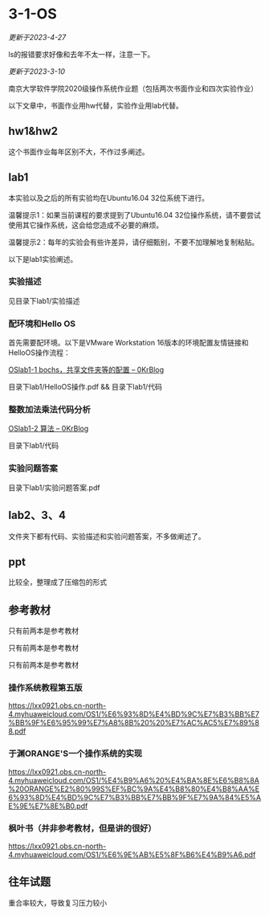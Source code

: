 # 3-1-OS
*更新于2023-4-27*

ls的报错要求好像和去年不太一样，注意一下。

*更新于2023-3-10*

南京大学软件学院2020级操作系统作业题（包括两次书面作业和四次实验作业）

以下文章中，书面作业用hw代替，实验作业用lab代替。

## hw1&hw2

这个书面作业每年区别不大，不作过多阐述。

## lab1

本实验以及之后的所有实验均在Ubuntu16.04 32位系统下进行。

温馨提示1：如果当前课程的要求提到了Ubuntu16.04 32位操作系统，请不要尝试使用其它操作系统，这会给您造成不必要的麻烦。

温馨提示2：每年的实验会有些许差异，请仔细甄别，不要不加理解地复制粘贴。

以下是lab1实验阐述。

### 实验描述

见目录下lab1/实验描述

### 配环境和Hello OS

首先需要配环境。以下是VMware Workstation 16版本的环境配置友情链接和HelloOS操作流程：

[OSlab1-1 bochs，共享文件夹等的配置 – 0KrBlog](http://123.56.105.174/2022/09/28/oslab1-1-bochs，共享文件夹等的配置/)

目录下lab1/HelloOS操作.pdf && 目录下lab1/代码

### 整数加法乘法代码分析

[OSlab1-2 算法 – 0KrBlog](http://123.56.105.174/2022/10/21/oslab1-2-算法/)

目录下lab1/代码

### 实验问题答案

目录下lab1/实验问题答案.pdf

## lab2、3、4

文件夹下都有代码、实验描述和实验问题答案，不多做阐述了。

## ppt

比较全，整理成了压缩包的形式

## 参考教材

只有前两本是参考教材

只有前两本是参考教材

只有前两本是参考教材

### 操作系统教程第五版

https://lxx0921.obs.cn-north-4.myhuaweicloud.com/OS1/%E6%93%8D%E4%BD%9C%E7%B3%BB%E7%BB%9F%E6%95%99%E7%A8%8B%20%20%E7%AC%AC5%E7%89%88.pdf

### 于渊ORANGE'S一个操作系统的实现

https://lxx0921.obs.cn-north-4.myhuaweicloud.com/OS1/%E4%B9%A6%20%E4%BA%8E%E6%B8%8A%20ORANGE%E2%80%99S%EF%BC%9A%E4%B8%80%E4%B8%AA%E6%93%8D%E4%BD%9C%E7%B3%BB%E7%BB%9F%E7%9A%84%E5%AE%9E%E7%8E%B0.pdf

### 枫叶书（并非参考教材，但是讲的很好）

https://lxx0921.obs.cn-north-4.myhuaweicloud.com/OS1/%E6%9E%AB%E5%8F%B6%E4%B9%A6.pdf

## 往年试题

重合率较大，导致复习压力较小

### 

